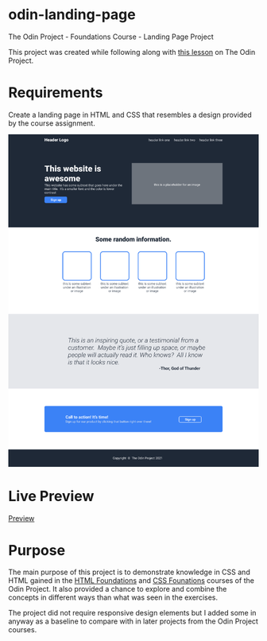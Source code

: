 # odin-landing-page
The Odin Project - Foundations Course - Landing Page Project

This project was created while following along with [this lesson](https://www.theodinproject.com/lessons/foundations-landing-page) on The Odin Project.

# Requirements

Create a landing page in HTML and CSS that resembles a design provided by the course assignment.

![An example implementation of the finished landing page](./reference/01.png)

# Live Preview

[Preview](https://dczemina.github.io/odin-landing-page/)

# Purpose
The main purpose of this project is to demonstrate knowledge in CSS and HTML gained in the [HTML Foundations](https://www.theodinproject.com/paths/foundations/courses/foundations#html-foundations) and [CSS Founations](https://www.theodinproject.com/paths/foundations/courses/foundations#css-foundations) courses of the Odin Project. It also provided a chance to explore and combine the concepts in different ways than what was seen in the exercises.

The project did not require responsive design elements but I added some in anyway as a baseline to compare with in later projects from the Odin Project courses.
